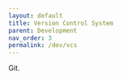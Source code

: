```yaml
---
layout: default
title: Version Control System
parent: Development
nav_order: 3
permalink: /dev/vcs
---
```


Git.
